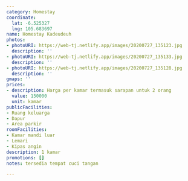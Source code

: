 ```yaml
---
category: Homestay
coordinate:
  lat: -6.525327
  lng: 105.683697
name: Homestay Kadeudeuh
photos:
- photoURI: https://web-tj.netlify.app/images/20200727_135123.jpg
  description: ''
- photoURI: https://web-tj.netlify.app/images/20200727_135133.jpg
  description: ''
- photoURI: https://web-tj.netlify.app/images/20200727_135128.jpg
  description: ''
gmaps: ''
prices:
- description: Harga per kamar termasuk sarapan untuk 2 orang
  value: 150000
  unit: kamar
publicFacilities:
- Ruang keluarga
- Dapur
- Area parkir
roomFacilities:
- Kamar mandi luar
- Lemari
- Kipas angin
description: 1 kamar
promotions: []
notes: tersedia tempat cuci tangan

---
```

